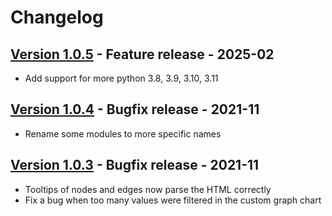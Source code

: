# Changelog

## [Version 1.0.5](https://github.com/dataiku/dss-plugin-graph-analytics/releases/tag/v1.0.5) - Feature release - 2025-02
- Add support for more python 3.8, 3.9, 3.10, 3.11

## [Version 1.0.4](https://github.com/dataiku/dss-plugin-graph-analytics/releases/tag/v1.0.4) - Bugfix release - 2021-11
- Rename some modules to more specific names

## [Version 1.0.3](https://github.com/dataiku/dss-plugin-graph-analytics/releases/tag/v1.0.3) - Bugfix release - 2021-11
- Tooltips of nodes and edges now parse the HTML correctly
- Fix a bug when too many values were filtered in the custom graph chart
